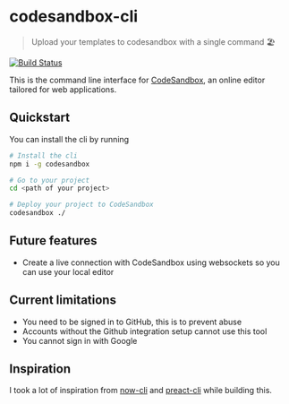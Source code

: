 # codesandbox-cli

> Upload your templates to codesandbox with a single command 🏖️

[![Build Status](https://travis-ci.org/codesandbox/codesandbox-cli.svg?branch=master)](https://travis-ci.org/codesandbox/codesandbox-cli)

This is the command line interface for [CodeSandbox](https://codesandbox.io), an online editor
tailored for web applications.

## Quickstart

You can install the cli by running

```bash
# Install the cli
npm i -g codesandbox

# Go to your project
cd <path of your project>

# Deploy your project to CodeSandbox
codesandbox ./
```

## Future features

- Create a live connection with CodeSandbox using websockets so you can use your local editor

## Current limitations

- You need to be signed in to GitHub, this is to prevent abuse
- Accounts without the Github integration setup cannot use this tool
- You cannot sign in with Google

## Inspiration

I took a lot of inspiration from [now-cli](https://github.com/zeit/now-cli) and [preact-cli](https://github.com/developit/preact-cli) while building this.
